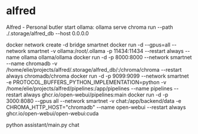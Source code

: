 # alfred
Alfred - Personal butler
start ollama: ollama serve
chroma run --path ./.storage/alfred_db --host 0.0.0.0

docker network create -d bridge smartnet
docker run -d --gpus=all --network smartnet -v ollama:/root/.ollama -p 11434:11434  --restart always --name ollama ollama/ollama
docker run -d -p 8000:8000 --network smartnet --name chromadb -v /home/elie/projects/alfred/.storage/alfred_db/:/chroma/chroma  --restart always chromadb/chroma
docker run -d -p 9099:9099  --network smartnet -e PROTOCOL_BUFFERS_PYTHON_IMPLEMENTATION=python -v /home/elie/projects/alfred/pipelines:/app/pipelines --name pipelines --restart always ghcr.io/open-webui/pipelines:main
docker run -d -p 3000:8080  --gpus all --network smartnet -v chat:/app/backend/data -e CHROMA_HTTP_HOST="chromadb" --name open-webui --restart always ghcr.io/open-webui/open-webui:cuda

python assistant/main.py chat
